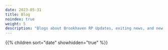 ```yaml
---
date: 2023-05-31
title: Blog
noindex: true
weight: 5
description: "Blogs about Brookhaven RP Updates, exiting news, and new findings"
---
```


{{% children sort="date" showhidden="true" %}}